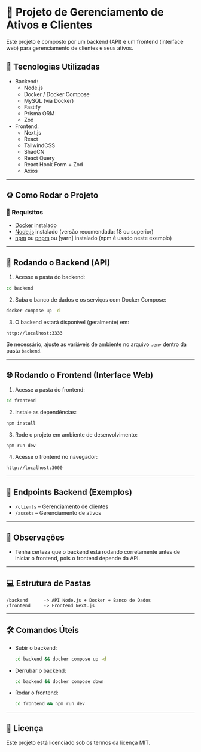 # 🧠 Projeto de Gerenciamento de Ativos e Clientes

Este projeto é composto por um backend (API) e um frontend (interface web) para gerenciamento de clientes e seus ativos.

## 🚀 Tecnologias Utilizadas

- Backend:
  - Node.js
  - Docker / Docker Compose
  - MySQL (via Docker)
  - Fastify
  - Prisma ORM
  - Zod
- Frontend:
  - Next.js
  - React
  - TailwindCSS
  - ShadCN
  - React Query
  - React Hook Form + Zod
  - Axios
---

## ⚙️ Como Rodar o Projeto

### 🔧 Requisitos

- [Docker](https://www.docker.com/) instalado
- [Node.js](https://nodejs.org/) instalado (versão recomendada: 18 ou superior)
- [npm](https://www.npmjs.com/) ou [pnpm](https://pnpm.io/) ou [yarn] instalado (npm é usado neste exemplo)

---

## 🐳 Rodando o Backend (API)

1. Acesse a pasta do backend:

```bash
cd backend
```

2. Suba o banco de dados e os serviços com Docker Compose:

```bash
docker compose up -d
```

3. O backend estará disponível (geralmente) em:

```
http://localhost:3333
```

Se necessário, ajuste as variáveis de ambiente no arquivo `.env` dentro da pasta `backend`.

---

## 🌐 Rodando o Frontend (Interface Web)

1. Acesse a pasta do frontend:

```bash
cd frontend
```

2. Instale as dependências:

```bash
npm install
```

3. Rode o projeto em ambiente de desenvolvimento:

```bash
npm run dev
```

4. Acesse o frontend no navegador:

```
http://localhost:3000
```

---

## 🔗 Endpoints Backend (Exemplos)

- `/clients` – Gerenciamento de clientes
- `/assets` – Gerenciamento de ativos

---

## 📝 Observações

- Tenha certeza que o backend está rodando corretamente antes de iniciar o frontend, pois o frontend depende da API.
---

## 💻 Estrutura de Pastas

```
/backend      -> API Node.js + Docker + Banco de Dados
/frontend     -> Frontend Next.js
```

---

## 🛠️ Comandos Úteis

- Subir o backend:
  ```bash
  cd backend && docker compose up -d
  ```
- Derrubar o backend:
  ```bash
  cd backend && docker compose down
  ```
- Rodar o frontend:
  ```bash
  cd frontend && npm run dev
  ```

---

## 📜 Licença

Este projeto está licenciado sob os termos da licença MIT.